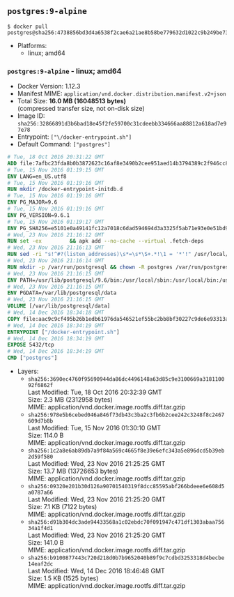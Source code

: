 ## `postgres:9-alpine`

```console
$ docker pull postgres@sha256:4738856bd3d4a6538f2cae6a21ae8b58be779632d1022c9b249be73ae030586e
```

-	Platforms:
	-	linux; amd64

### `postgres:9-alpine` - linux; amd64

-	Docker Version: 1.12.3
-	Manifest MIME: `application/vnd.docker.distribution.manifest.v2+json`
-	Total Size: **16.0 MB (16048513 bytes)**  
	(compressed transfer size, not on-disk size)
-	Image ID: `sha256:32866891d3b6bad18e45f2fe59700c31cdeebb334666aa88812a618ad7e97e78`
-	Entrypoint: `["\/docker-entrypoint.sh"]`
-	Default Command: `["postgres"]`

```dockerfile
# Tue, 18 Oct 2016 20:31:22 GMT
ADD file:7afbc23fda8b0b3872623c16af8e3490b2cee951aed14b3794389c2f946cc8c7 in / 
# Tue, 15 Nov 2016 01:19:15 GMT
ENV LANG=en_US.utf8
# Tue, 15 Nov 2016 01:19:16 GMT
RUN mkdir /docker-entrypoint-initdb.d
# Tue, 15 Nov 2016 01:19:16 GMT
ENV PG_MAJOR=9.6
# Tue, 15 Nov 2016 01:19:16 GMT
ENV PG_VERSION=9.6.1
# Tue, 15 Nov 2016 01:19:17 GMT
ENV PG_SHA256=e5101e0a49141fc12a7018c6dad594694d3a3325f5ab71e93e0e51bd94e51fcd
# Wed, 23 Nov 2016 21:16:12 GMT
RUN set -ex 		&& apk add --no-cache --virtual .fetch-deps 		ca-certificates 		openssl 		tar 		&& wget -O postgresql.tar.bz2 "https://ftp.postgresql.org/pub/source/v$PG_VERSION/postgresql-$PG_VERSION.tar.bz2" 	&& echo "$PG_SHA256 *postgresql.tar.bz2" | sha256sum -c - 	&& mkdir -p /usr/src/postgresql 	&& tar 		--extract 		--file postgresql.tar.bz2 		--directory /usr/src/postgresql 		--strip-components 1 	&& rm postgresql.tar.bz2 		&& apk add --no-cache --virtual .build-deps 		bison 		flex 		gcc 		libc-dev 		libedit-dev 		libxml2-dev 		libxslt-dev 		make 		openssl-dev 		perl 		util-linux-dev 		zlib-dev 		&& cd /usr/src/postgresql 	&& ./configure 		--enable-integer-datetimes 		--enable-thread-safety 		--enable-tap-tests 		--disable-rpath 		--with-uuid=e2fs 		--with-gnu-ld 		--with-pgport=5432 		--with-system-tzdata=/usr/share/zoneinfo 		--prefix=/usr/local 				--with-openssl 		--with-libxml 		--with-libxslt 	&& make -j "$(getconf _NPROCESSORS_ONLN)" world 	&& make install-world 	&& make -C contrib install 		&& runDeps="$( 		scanelf --needed --nobanner --recursive /usr/local 			| awk '{ gsub(/,/, "\nso:", $2); print "so:" $2 }' 			| sort -u 			| xargs -r apk info --installed 			| sort -u 	)" 	&& apk add --no-cache --virtual .postgresql-rundeps 		$runDeps 		bash 		su-exec 		tzdata 	&& apk del .fetch-deps .build-deps 	&& cd / 	&& rm -rf 		/usr/src/postgresql 		/usr/local/include/* 	&& find /usr/local -name '*.a' -delete
# Wed, 23 Nov 2016 21:16:13 GMT
RUN sed -ri "s!^#?(listen_addresses)\s*=\s*\S+.*!\1 = '*'!" /usr/local/share/postgresql/postgresql.conf.sample
# Wed, 23 Nov 2016 21:16:14 GMT
RUN mkdir -p /var/run/postgresql && chown -R postgres /var/run/postgresql
# Wed, 23 Nov 2016 21:16:15 GMT
ENV PATH=/usr/lib/postgresql/9.6/bin:/usr/local/sbin:/usr/local/bin:/usr/sbin:/usr/bin:/sbin:/bin
# Wed, 23 Nov 2016 21:16:15 GMT
ENV PGDATA=/var/lib/postgresql/data
# Wed, 23 Nov 2016 21:16:15 GMT
VOLUME [/var/lib/postgresql/data]
# Wed, 14 Dec 2016 18:34:18 GMT
COPY file:aac9c9cf495b26b1edb61976da546521ef55bc2bb8bf30227c9de6e93313afce in / 
# Wed, 14 Dec 2016 18:34:19 GMT
ENTRYPOINT ["/docker-entrypoint.sh"]
# Wed, 14 Dec 2016 18:34:19 GMT
EXPOSE 5432/tcp
# Wed, 14 Dec 2016 18:34:19 GMT
CMD ["postgres"]
```

-	Layers:
	-	`sha256:3690ec4760f95690944da86dc4496148a63d85c9e3100669a318110092f6862f`  
		Last Modified: Tue, 18 Oct 2016 20:32:39 GMT  
		Size: 2.3 MB (2312958 bytes)  
		MIME: application/vnd.docker.image.rootfs.diff.tar.gzip
	-	`sha256:978e5b6cebed046a846f73db43c3ba2c3fb6b2cee242c3248f8c2467609d7b8b`  
		Last Modified: Tue, 15 Nov 2016 01:30:10 GMT  
		Size: 114.0 B  
		MIME: application/vnd.docker.image.rootfs.diff.tar.gzip
	-	`sha256:1c2a8e6ab89db7a9f84a569c4665f8e39e6efc343a5e896dcd5b39eb2d59f580`  
		Last Modified: Wed, 23 Nov 2016 21:25:25 GMT  
		Size: 13.7 MB (13726653 bytes)  
		MIME: application/vnd.docker.image.rootfs.diff.tar.gzip
	-	`sha256:09320e201b30d126a90701540319f8dcc85595abf266bdeee6e608d5a0787a66`  
		Last Modified: Wed, 23 Nov 2016 21:25:20 GMT  
		Size: 7.1 KB (7122 bytes)  
		MIME: application/vnd.docker.image.rootfs.diff.tar.gzip
	-	`sha256:d91b304dc3ade94433568a1c02ebdc70f091947c471df1303abaa75634a1f4d1`  
		Last Modified: Wed, 23 Nov 2016 21:25:20 GMT  
		Size: 141.0 B  
		MIME: application/vnd.docker.image.rootfs.diff.tar.gzip
	-	`sha256:b9100877443c720d218d0b7b9652040b89f9c7cdbd3253318d4becbe14eaf2dc`  
		Last Modified: Wed, 14 Dec 2016 18:46:48 GMT  
		Size: 1.5 KB (1525 bytes)  
		MIME: application/vnd.docker.image.rootfs.diff.tar.gzip
